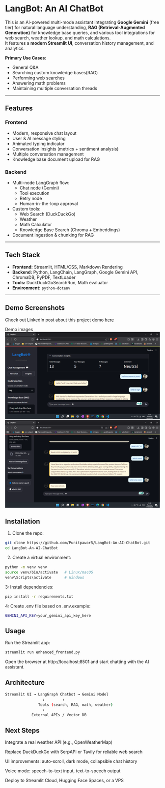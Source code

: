 # LangBot: An AI ChatBot
This is an AI-powered multi-mode assistant integrating **Google Gemini** (free tier) for natural language understanding, **RAG (Retrieval-Augmented Generation)** for knowledge base queries, and various tool integrations for web search, weather lookup, and math calculations.  
It features a **modern Streamlit UI**, conversation history management, and analytics.

**Primary Use Cases:**
- General Q&A
- Searching custom knowledge bases(RAG)
- Performing web searches
- Answering math problems
- Maintaining multiple conversation threads

---

## Features

### Frontend
- Modern, responsive chat layout
- User & AI message styling
- Animated typing indicator
- Conversation insights (metrics + sentiment analysis)
- Multiple conversation management
- Knowledge base document upload for RAG

### Backend
- Multi-node LangGraph flow:
  - Chat node (Gemini)
  - Tool execution
  - Retry node
  - Human-in-the-loop approval
- Custom tools:
  - Web Search (DuckDuckGo)
  - Weather
  - Math Calculator
  - Knowledge Base Search (Chroma + Embeddings)
- Document ingestion & chunking for RAG

---
## Tech Stack
- **Frontend:** Streamlit, HTML/CSS, Markdown Rendering
- **Backend:** Python, LangChain, LangGraph, Google Gemini API, ChromaDB, PyPDF, TextLoader
- **Tools:** DuckDuckGoSearchRun, Math evaluator
- **Environment:** `python-dotenv`

---

## Demo Screenshots
Check out LinkedIn post about this project demo [here](https://www.linkedin.com/posts/punit-pawar5_ai-llm-langchain-activity-7361654454221234176-nIEJ?utm_source=share&utm_medium=member_desktop&rcm=ACoAAD6bOdEBDSmX6bWWuAxedYglTGFE7pygkwU)

Demo images
![LangBot Chat UI](https://github.com/Punitpawar5/LangBot-An-AI-ChatBot/blob/main/Screenshot%20(256).png)
![Knowledge Base Search](https://github.com/Punitpawar5/LangBot-An-AI-ChatBot/blob/main/Screenshot%20(258).png)

## Installation

1. Clone the repo:

```bash
git clone https://github.com/Punitpawar5/LangBot-An-AI-ChatBot.git
cd LangBot-An-AI-ChatBot
```

2. Create a virtual environment:
   
```bash
python -m venv venv
source venv/bin/activate   # Linux/macOS
venv\Scripts\activate      # Windows
```
3: Install dependencies:

```bash
pip install -r requirements.txt
```

4: Create .env file based on .env.example:
```bash
GEMINI_API_KEY=your_gemini_api_key_here
```

## Usage

Run the Streamlit app:
 ```bash
streamlit run enhanced_frontend.py
```
Open the browser at http://localhost:8501 and start chatting with the AI assistant.

## Architecture
```bash
Streamlit UI → LangGraph Chatbot → Gemini Model
                 ↓        ↑
               Tools (search, RAG, math, weather)
                 ↓
            External APIs / Vector DB
```

## Next Steps

Integrate a real weather API (e.g., OpenWeatherMap)

Replace DuckDuckGo with SerpAPI or Tavily for reliable web search

UI improvements: auto-scroll, dark mode, collapsible chat history

Voice mode: speech-to-text input, text-to-speech output

Deploy to Streamlit Cloud, Hugging Face Spaces, or a VPS
